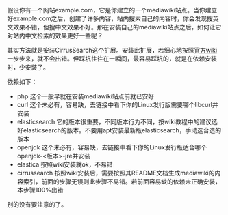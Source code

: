 假设你有一个网站example.com，它是你建立的一个mediawiki站点。当你建立好example.com之后，创建了许多内容，站内搜索自己的内容时，你会发现搜英文效果不错，但搜中文效果不好。那在安装自己的mediawiki站点之后，如何让它对站内中文检索的效果更好一些呢？

其实方法就是安装CirrusSearch这个扩展。安装此扩展，若细心地按照[官方wiki](https://www.mediawiki.org/wiki/Extension:CirrusSearch)一步步来，就不会出错。但踩坑往往在一瞬间，最容易踩坑的，就是在依赖安装时，少安装了。

依赖如下：
* php 这个一般早就在安装mediawiki站点前就已安好
* curl 这个未必有，容易缺，去链接中看下你的Linux发行版需要哪个libcurl并安装
* elasticsearch 它的版本很重要，不同版本行为不同，按wiki教程中的建议选好elasticsearch的版本。不要用apt安装最新版elasticsearch，手动选合造的版本
* openjdk 这个未必有，容易缺，去链接中看下你的Linux发行版适合哪个openjdk-<版本>-jre并安装
* elastica 按照wiki安装就ok，不易错
* cirrussearch 按照wiki安装后，需要按照其README文档生成mediawiki的内容索引，前面的步骤无误则此步骤不易错。若前面容易缺的依赖未正确安装，本步骤100%出错

别的没有要注意的了。